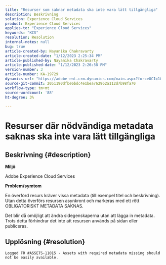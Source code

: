 ```yaml
---
title: "Resurser som saknar metadata ska inte vara lätt tillgängliga"
description: Beskrivning
solution: Experience Cloud Services
product: Experience Cloud Services
applies-to: "Experience Cloud Services"
keywords: "KCS"
resolution: Resolution
internal-notes: null
bug: true
article-created-by: Nayanika Chakravarty
article-created-date: "1/12/2023 2:25:34 PM"
article-published-by: Nayanika Chakravarty
article-published-date: "1/12/2023 2:26:58 PM"
version-number: 3
article-number: KA-19729
dynamics-url: "https://adobe-ent.crm.dynamics.com/main.aspx?forceUCI=1&pagetype=entityrecord&etn=knowledgearticle&id=5e0a20f5-8492-ed11-aad1-6045bd006c82"
source-git-commit: 2051190dfbe6bdc4e1bea762962a112d7b98fa70
workflow-type: tm+mt
source-wordcount: '88'
ht-degree: 3%

---
```


# Resurser där nödvändiga metadata saknas ska inte vara lätt tillgängliga

## Beskrivning {#description}


<b>Miljö</b>

Adobe Experience Cloud Services

<b>Problem/symtom</b>

En överförd resurs kräver vissa metadata (till exempel titel och beskrivning). Utan detta överförs resursen asynkront och markeras med ett rött OBLIGATORISKT METADATA SAKNAS.

Det blir då omöjligt att ändra sidegenskaperna utan att lägga in metadata. Trots detta förhindrar det inte att resursen används på sidan eller publiceras.


## Upplösning {#resolution}


`Logged FR #ASSETS-11015 - Assets with required metadata missing should not be easily available.`
